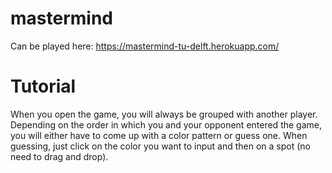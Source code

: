 # mastermind
Can be played here:
https://mastermind-tu-delft.herokuapp.com/

# Tutorial

When you open the game, you will always be grouped with another player. Depending on the order in which you and your opponent entered the game, you will either have to come up with a color pattern or guess one. 
When guessing, just click on the color you want to input and then on a spot (no need to drag and drop).
